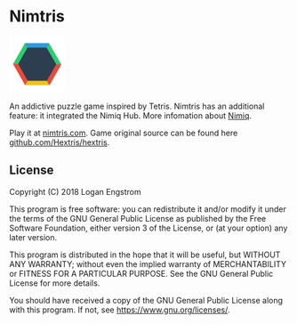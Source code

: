 Nimtris
==========

<img src="images/twitter-opengraph.png" width="100px"><br>

An addictive puzzle game inspired by Tetris. Nimtris has an additional feature: it integrated the Nimiq Hub. More infomation about [Nimiq](https://nimiq.com).

Play it at [nimtris.com](http://nimtris.com). Game original source can be found here [github.com/Hextris/hextris](https://github.com/Hextris/hextris).

## License
Copyright (C) 2018 Logan Engstrom

This program is free software: you can redistribute it and/or modify
it under the terms of the GNU General Public License as published by
the Free Software Foundation, either version 3 of the License, or
(at your option) any later version.

This program is distributed in the hope that it will be useful,
but WITHOUT ANY WARRANTY; without even the implied warranty of
MERCHANTABILITY or FITNESS FOR A PARTICULAR PURPOSE.  See the
GNU General Public License for more details.

You should have received a copy of the GNU General Public License
along with this program.  If not, see <https://www.gnu.org/licenses/>.
